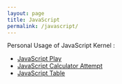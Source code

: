 ```yaml
---
layout: page
title: JavaScript
permalink: /javascript/
---
```

Personal Usage of JavaScript Kernel : 
- [JavaScript Play](https://sanikasha.github.io/superFastPages/week%205/2022/09/24/JSPlay.html)
- [JavaScript Calculator Attempt](https://sanikasha.github.io/superFastPages/week%205/2022/09/26/JSCalc.html)
- [JavaScript Table](https://sanikasha.github.io/superFastPages/week%205/2022/09/21/JS-1.html)
